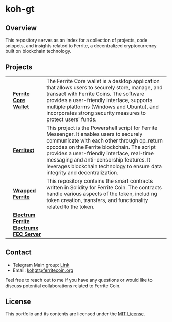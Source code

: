 # koh-gt

## Overview

This repository serves as an index for a collection of projects, code snippets, and insights related to Ferrite, a decentralized cryptocurrency built on blockchain technology.

## Projects

| | | |
|-|-|-|
| | [**Ferrite Core Wallet**](https://github.com/koh-gt/ferrite-core) | The Ferrite Core wallet is a desktop application that allows users to securely store, manage, and transact with Ferrite Coins. The software provides a user-friendly interface, supports multiple platforms (Windows and Ubuntu), and incorporates strong security measures to protect users' funds. |
| | [**Ferritext**](https://github.com/koh-gt/ferritext) | This project is the Powershell script for Ferrite Messenger. It enables users to securely communicate with each other through op_return opcodes on the Ferrite blockchain. The script provides a user-friendly interface, real-time messaging and anti-censorship features. It leverages blockchain technology to ensure data integrity and decentralization. |
| | [**Wrapped Ferrite**](https://github.com/koh-gt/wrapped-ferrite) | This repository contains the smart contracts written in Solidity for Ferrite Coin. The contracts handle various aspects of the token, including token creation, transfers, and functionality related to the token. |
| | [**Electrum Ferrite**](https://github.com/koh-gt/electrum-fec)<br>[**Electrumx FEC Server**](https://github.com/koh-gt/electrumx) | |


  
## Contact

- Telegram Main group: [Link](https://t.me/ferrite_core)
- Email: [kohgt@ferritecoin.org](mailto:kohgt@ferritecoin.org)

Feel free to reach out to me if you have any questions or would like to discuss potential collaborations related to Ferrite Coin.

## License

This portfolio and its contents are licensed under the [MIT License](LICENSE).
